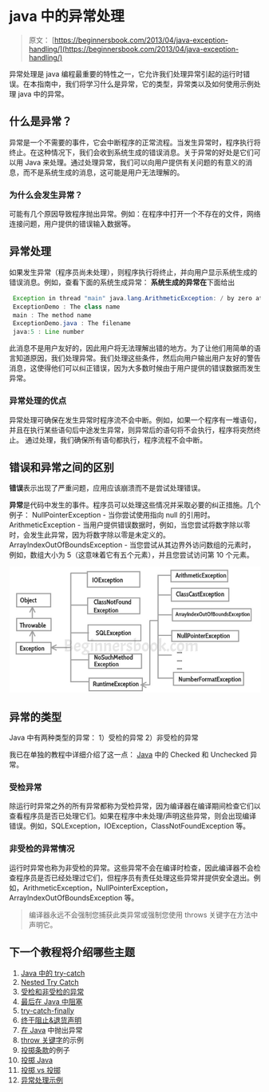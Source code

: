# java 中的异常处理

> 原文： [https://beginnersbook.com/2013/04/java-exception-handling/](https://beginnersbook.com/2013/04/java-exception-handling/)

异常处理是 java 编程最重要的特性之一，它允许我们处理异常引起的运行时错误。在本指南中，我们将学习什么是异常，它的类型，异常类以及如何使用示例处理 java 中的异常。

## 什么是异常？

异常是一个不需要的事件，它会中断程序的正常流程。当发生异常时，程序执行将终止。在这种情况下，我们会收到系统生成的错误消息。关于异常的好处是它们可以用 Java 来处理。通过处理异常，我们可以向用户提供有关问题的有意义的消息，而不是系统生成的消息，这可能是用户无法理解的。

### 为什么会发生异常？

可能有几个原因导致程序抛出异常。例如：在程序中打开一个不存在的文件，网络连接问题，用户提供的错误输入数据等。

## 异常处理

如果发生异常（程序员尚未处理），则程序执行将终止，并向用户显示系统生成的错误消息。例如，查看下面的系统生成异常：
**系统生成的异常在**下面给出

```java
 Exception in thread "main" java.lang.ArithmeticException: / by zero at ExceptionDemo.main(ExceptionDemo.java:5)
 ExceptionDemo : The class name
 main : The method name
 ExceptionDemo.java : The filename
 java:5 : Line number
```

此消息不是用户友好的，因此用户将无法理解出错的地方。为了让他们用简单的语言知道原因，我们处理异常。我们处理这些条件，然后向用户输出用户友好的警告消息，这使得他们可以纠正错误，因为大多数时候由于用户提供的错误数据而发生异常。

### 异常处理的优点

异常处理可确保在发生异常时程序流不会中断。例如，如果一个程序有一堆语句，并且在执行某些语句后中途发生异常，则异常后的语句将不会执行，程序将突然终止。
通过处理，我们确保所有语句都执行，程序流程不会中断。

## 错误和异常之间的区别

**错误**表示出现了严重问题，应用应该崩溃而不是尝试处理错误。

**异常**是代码中发生的事件。程序员可以处理这些情况并采取必要的纠正措施。几个例子：
NullPointerException - 当你尝试使用指向 null 的引用时。
ArithmeticException - 当用户提供错误数据时，例如，当您尝试将数字除以零时，会发生此异常，因为将数字除以零是未定义的。
ArrayIndexOutOfBoundsException - 当您尝试从其边界外访问数组的元素时，例如，数组大小为 5（这意味着它有五个元素），并且您尝试访问第 10 个元素。


![Exception classes hierarchy](img/28f90627b0e8b73e86243d3c86fbc3f9.jpg)

## 异常的类型

Java 中有两种类型的异常：
1）受检的异常
2）非受检的异常

我已在单独的教程中详细介绍了这一点： [Java](https://beginnersbook.com/2013/04/java-checked-unchecked-exceptions-with-examples/) 中的 Checked 和 Unchecked 异常。

### 受检异常

除运行时异常之外的所有异常都称为受检异常，因为编译器在编译期间检查它们以查看程序员是否已处理它们。如果在程序中未处理/声明这些异常，则会出现编译错误。例如，SQLException，IOException，ClassNotFoundException 等。

### 非受检的异常情况

运行时异常也称为非受检的异常。这些异常不会在编译时检查，因此编译器不会检查程序员是否已经处理过它们，但程序员有责任处理这些异常并提供安全退出。例如，ArithmeticException，NullPointerException，ArrayIndexOutOfBoundsException 等。

> 编译器永远不会强制您捕获此类异常或强制您使用 throws 关键字在方法中声明它。

## 下一个教程将介绍哪些主题

1.  [Java 中的 try-catch](https://beginnersbook.com/2013/04/try-catch-in-java/)
2.  [Nested Try Catch](https://beginnersbook.com/2013/04/nested-try-catch/)
3.  [受检和非受检的异常](https://beginnersbook.com/2013/04/java-checked-unchecked-exceptions-with-examples/)
4.  [最后在 Java 中阻塞](https://beginnersbook.com/2013/04/java-finally-block/)
5.  [try-catch-finally](https://beginnersbook.com/2013/05/flow-in-try-catch-finally/)
6.  [终于阻止&amp;退货声明](https://beginnersbook.com/2013/05/java-finally-return/)
7.  [在 Java](https://beginnersbook.com/2013/04/throw-in-java/) 中抛出异常
8.  [throw 关键字](https://beginnersbook.com/2013/12/throw-keyword-example-in-java/)的示例
9.  [投掷条款](https://beginnersbook.com/2013/12/throws-keyword-example-in-java/)的例子
10.  [投掷 Java](https://beginnersbook.com/2013/04/java-throws/)
11.  [投掷 vs 投掷](https://beginnersbook.com/2013/04/difference-between-throw-and-throws-in-java/)
12.  [异常处理示例](https://beginnersbook.com/2013/04/exception-handling-examples/)